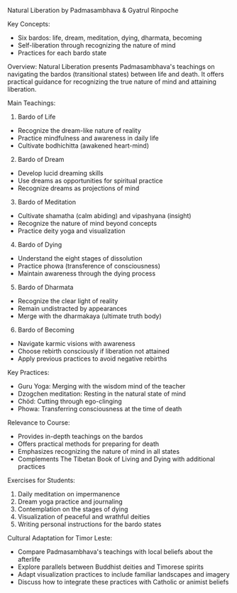 Natural Liberation by Padmasambhava & Gyatrul Rinpoche

Key Concepts:
- Six bardos: life, dream, meditation, dying, dharmata, becoming
- Self-liberation through recognizing the nature of mind
- Practices for each bardo state

Overview:
Natural Liberation presents Padmasambhava's teachings on navigating the bardos (transitional states) between life and death. It offers practical guidance for recognizing the true nature of mind and attaining liberation.

Main Teachings:

1. Bardo of Life
- Recognize the dream-like nature of reality
- Practice mindfulness and awareness in daily life
- Cultivate bodhichitta (awakened heart-mind)

2. Bardo of Dream
- Develop lucid dreaming skills
- Use dreams as opportunities for spiritual practice
- Recognize dreams as projections of mind

3. Bardo of Meditation
- Cultivate shamatha (calm abiding) and vipashyana (insight)
- Recognize the nature of mind beyond concepts
- Practice deity yoga and visualization

4. Bardo of Dying
- Understand the eight stages of dissolution
- Practice phowa (transference of consciousness)
- Maintain awareness through the dying process

5. Bardo of Dharmata
- Recognize the clear light of reality
- Remain undistracted by appearances
- Merge with the dharmakaya (ultimate truth body)

6. Bardo of Becoming
- Navigate karmic visions with awareness
- Choose rebirth consciously if liberation not attained
- Apply previous practices to avoid negative rebirths

Key Practices:
- Guru Yoga: Merging with the wisdom mind of the teacher
- Dzogchen meditation: Resting in the natural state of mind
- Chöd: Cutting through ego-clinging
- Phowa: Transferring consciousness at the time of death

Relevance to Course:
- Provides in-depth teachings on the bardos
- Offers practical methods for preparing for death
- Emphasizes recognizing the nature of mind in all states
- Complements The Tibetan Book of Living and Dying with additional practices

Exercises for Students:
1. Daily meditation on impermanence
2. Dream yoga practice and journaling
3. Contemplation on the stages of dying
4. Visualization of peaceful and wrathful deities
5. Writing personal instructions for the bardo states

Cultural Adaptation for Timor Leste:
- Compare Padmasambhava's teachings with local beliefs about the afterlife
- Explore parallels between Buddhist deities and Timorese spirits
- Adapt visualization practices to include familiar landscapes and imagery
- Discuss how to integrate these practices with Catholic or animist beliefs
